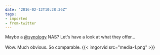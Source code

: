 ```yaml
---
date: "2016-02-12T10:28:36Z"
tags:
- imported
- from-twitter
---
```

Maybe a [@synology](https://twitter.com/synology) NAS? Let's have a look at what they offer…\
\
Wow. Much obvious. So comparable. {{< imgorvid src="media-1.png" >}}
